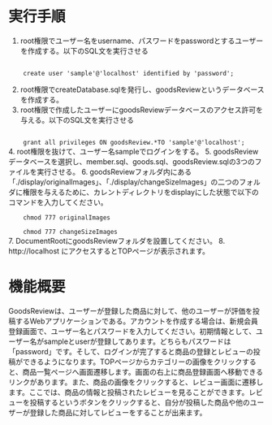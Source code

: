 # 実行手順

1. root権限でユーザー名をusername、パスワードをpasswordとするユーザーを作成する。以下のSQL文を実行させる<br>
<code>
    create user 'sample'@'localhost' identified by 'password';
</code>

2. root権限でcreateDatabase.sqlを発行し、goodsReviewというデータベースを作成する。
3. root権限で作成したユーザーにgoodsReviewデータベースのアクセス許可を与える。以下のSQL文を実行させる<br>
<code>
    grant all privileges ON goodsReview.*TO 'sample'@'localhost';
</code>
4. root権限を抜けて、ユーザー名sampleでログインをする。
5. goodsReviewデータベースを選択し、member.sql、goods.sql、goodsReview.sqlの3つのファイルを実行させる。
6. goodsReviewフォルダ内にある「./display/originalImages」、「./display/changeSizeImages」の二つのフォルダに権限を与えるために、カレントディレクトリをdisplayにした状態で以下のコマンドを入力してください。<br>
<code>
    chmod 777 originalImages<br>
    chmod 777 changeSizeImages
</code>
7. DocumentRootにgoodsReviewフォルダを設置してください。
8. http://localhost にアクセスするとTOPページが表示されます。

# 機能概要

GoodsReviewは、ユーザーが登録した商品に対して、他のユーザーが評価を投稿するWebアプリケーションである。アカウントを作成する場合は、新規会員登録画面で、ユーザー名とパスワードを入力してください。初期情報として、ユーザー名がsampleとuserが登録してあります。どちらもパスワードは「password」です。そして、ログインが完了すると商品の登録とレビューの投稿ができるようになります。TOPページからカテゴリーの画像をクリックすると、商品一覧ページへ画面遷移します。画面の右上に商品登録画面へ移動できるリンクがあります。また、商品の画像をクリックすると、レビュー画面に遷移します。ここでは、商品の情報と投稿されたレビューを見ることができます。レビューを投稿するというボタンをクリックすると、自分が投稿した商品や他のユーザーが登録した商品に対してレビューをすることが出来ます。